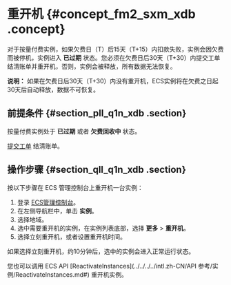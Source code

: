 # 重开机 {#concept_fm2_sxm_xdb .concept}

对于按量付费实例，如果欠费日（T）后15天（T+15）内扣款失败，实例会因欠费而被停机，实例进入 **已过期** 状态。您必须在欠费日后30天（T+30）内提交工单结清账单并重开机，否则，实例会被释放，所有数据无法恢复。

**说明：** 如果在欠费日后30天（T+30）内没有重开机，ECS实例将在欠费之日起30天后自动释放，数据不可恢复。

## 前提条件 {#section_pll_q1n_xdb .section}

按量付费实例处于 **已过期** 或者 **欠费回收中** 状态。

[提交工单](https://workorder-intl.console.aliyun.com/#/ticket/createIndex) 结清账单。

## 操作步骤 {#section_qll_q1n_xdb .section}

按以下步骤在 ECS 管理控制台上重开机一台实例：

1.  登录 [ECS管理控制台](https://ecs.console.aliyun.com/?spm=a2c4g.11186623.2.9.FNEORG#/home)。
2.  在左侧导航栏中，单击 **实例**。
3.  选择地域。
4.  选中需要重开机的实例，在实例列表底部，选择 **更多** \> **重开机**。
5.  选择立刻重开机，或者设置重开机时间。

如果选择立刻重开机，约10分钟后，选中的实例会进入正常运行状态。

您也可以调用 ECS API [ReactivateInstances](../../../../intl.zh-CN/API 参考/实例/ReactivateInstances.md#) 重开机实例。

